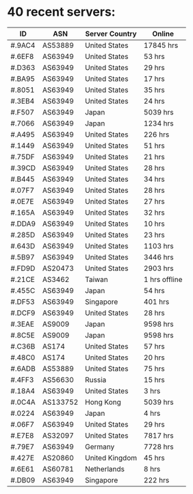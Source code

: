 # 40 recent servers:

| ID | ASN | Server Country | Online |
| ------ | ------ | ------ | ------ |
| #.9AC4 | AS53889 | United States | 17845 hrs |
| #.6EF8 | AS63949 | United States | 53 hrs |
| #.D363 | AS63949 | United States | 29 hrs |
| #.BA95 | AS63949 | United States | 17 hrs |
| #.8051 | AS63949 | United States | 35 hrs |
| #.3EB4 | AS63949 | United States | 24 hrs |
| #.F507 | AS63949 | Japan | 5039 hrs |
| #.7066 | AS63949 | Japan | 1234 hrs |
| #.A495 | AS63949 | United States | 226 hrs |
| #.1449 | AS63949 | United States | 51 hrs |
| #.75DF | AS63949 | United States | 21 hrs |
| #.39CD | AS63949 | United States | 28 hrs |
| #.B445 | AS63949 | United States | 34 hrs |
| #.07F7 | AS63949 | United States | 28 hrs |
| #.0E7E | AS63949 | United States | 27 hrs |
| #.165A | AS63949 | United States | 32 hrs |
| #.DDA9 | AS63949 | United States | 10 hrs |
| #.285D | AS63949 | United States | 23 hrs |
| #.643D | AS63949 | United States | 1103 hrs |
| #.5B97 | AS63949 | United States | 3446 hrs |
| #.FD9D | AS20473 | United States | 2903 hrs |
| #.21CE | AS3462 | Taiwan | 1 hrs offline |
| #.455C | AS63949 | Japan | 54 hrs |
| #.DF53 | AS63949 | Singapore | 401 hrs |
| #.DCF9 | AS63949 | United States | 28 hrs |
| #.3EAE | AS9009 | Japan | 9598 hrs |
| #.8C5E | AS9009 | Japan | 9598 hrs |
| #.C36B | AS174 | United States | 57 hrs |
| #.48C0 | AS174 | United States | 20 hrs |
| #.6ADB | AS53889 | United States | 75 hrs |
| #.4FF3 | AS56630 | Russia | 15 hrs |
| #.18A4 | AS63949 | United States | 3 hrs |
| #.0C4A | AS133752 | Hong Kong | 5039 hrs |
| #.0224 | AS63949 | Japan | 4 hrs |
| #.06F7 | AS63949 | United States | 29 hrs |
| #.E7E8 | AS32097 | United States | 7817 hrs |
| #.79E7 | AS63949 | Germany | 7728 hrs |
| #.427E | AS20860 | United Kingdom | 45 hrs |
| #.6E61 | AS60781 | Netherlands | 8 hrs |
| #.DB09 | AS63949 | Singapore | 222 hrs |

